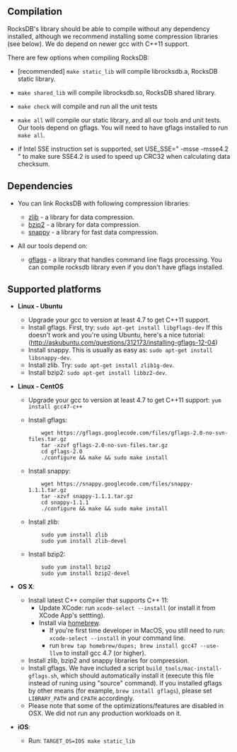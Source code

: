 ## Compilation

RocksDB's library should be able to compile without any dependency installed,
although we recommend installing some compression libraries (see below).
We do depend on newer gcc with C++11 support.

There are few options when compiling RocksDB:

* [recommended] `make static_lib` will compile librocksdb.a, RocksDB static library.

* `make shared_lib` will compile librocksdb.so, RocksDB shared library.

* `make check` will compile and run all the unit tests

* `make all` will compile our static library, and all our tools and unit tests. Our tools
depend on gflags. You will need to have gflags installed to run `make all`.

* if Intel SSE instruction set is supported, set USE_SSE=" -msse -msse4.2 " to make sure
SSE4.2 is used to speed up CRC32 when calculating data checksum.


## Dependencies

* You can link RocksDB with following compression libraries:
  - [zlib](http://www.zlib.net/) - a library for data compression.
  - [bzip2](http://www.bzip.org/) - a library for data compression.
  - [snappy](https://code.google.com/p/snappy/) - a library for fast
      data compression.

* All our tools depend on:
  - [gflags](https://code.google.com/p/gflags/) - a library that handles
      command line flags processing. You can compile rocksdb library even
      if you don't have gflags installed.

## Supported platforms

* **Linux - Ubuntu**
    * Upgrade your gcc to version at least 4.7 to get C++11 support.
    * Install gflags. First, try: `sudo apt-get install libgflags-dev`
      If this doesn't work and you're using Ubuntu, here's a nice tutorial:
      (http://askubuntu.com/questions/312173/installing-gflags-12-04)
    * Install snappy. This is usually as easy as:
      `sudo apt-get install libsnappy-dev`.
    * Install zlib. Try: `sudo apt-get install zlib1g-dev`.
    * Install bzip2: `sudo apt-get install libbz2-dev`.
* **Linux - CentOS**
    * Upgrade your gcc to version at least 4.7 to get C++11 support:
      `yum install gcc47-c++`
    * Install gflags:

              wget https://gflags.googlecode.com/files/gflags-2.0-no-svn-files.tar.gz
              tar -xzvf gflags-2.0-no-svn-files.tar.gz
              cd gflags-2.0
              ./configure && make && sudo make install

    * Install snappy:

              wget https://snappy.googlecode.com/files/snappy-1.1.1.tar.gz
              tar -xzvf snappy-1.1.1.tar.gz
              cd snappy-1.1.1
              ./configure && make && sudo make install

    * Install zlib:

              sudo yum install zlib
              sudo yum install zlib-devel

    * Install bzip2:

              sudo yum install bzip2
              sudo yum install bzip2-devel

* **OS X**:
    * Install latest C++ compiler that supports C++ 11:
        * Update XCode:  run `xcode-select --install` (or install it from XCode App's settting).
        * Install via [homebrew](http://brew.sh/).
            * If you're first time developer in MacOS, you still need to run: `xcode-select --install` in your command line.
            * run `brew tap homebrew/dupes; brew install gcc47 --use-llvm` to install gcc 4.7 (or higher).
    * Install zlib, bzip2 and snappy libraries for compression.
    * Install gflags. We have included a script
    `build_tools/mac-install-gflags.sh`, which should automatically install it (execute this file instead of runing using "source" command).
    If you installed gflags by other means (for example, `brew install gflags`),
    please set `LIBRARY_PATH` and `CPATH` accordingly.
    * Please note that some of the optimizations/features are disabled in OSX.
    We did not run any production workloads on it.

* **iOS**:
  * Run: `TARGET_OS=IOS make static_lib`
